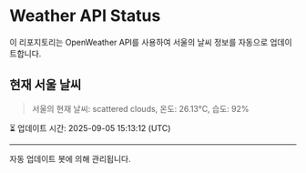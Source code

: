 
# Weather API Status

이 리포지토리는 OpenWeather API를 사용하여 서울의 날씨 정보를 자동으로 업데이트합니다.

## 현재 서울 날씨
> 서울의 현재 날씨: scattered clouds, 온도: 26.13°C, 습도: 92%

⏳ 업데이트 시간: 2025-09-05 15:13:12 (UTC)

---
자동 업데이트 봇에 의해 관리됩니다.

